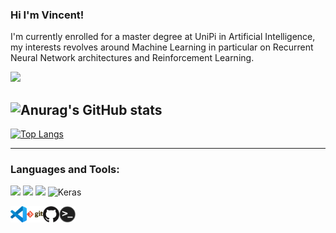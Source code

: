 ### Hi I'm Vincent!
I'm currently enrolled for a master degree at UniPi in Artificial Intelligence, my interests revolves around Machine Learning in particular on Recurrent Neural Network architectures and Reinforcement Learning.


![](https://komarev.com/ghpvc/?U-n-Own&color=green)

<!--
**U-n-Own/U-n-Own** is a ✨ _special_ ✨ repository because its `README.md` (this file) appears on your GitHub profile.

Here are some ideas to get you started:

- 🔭 I’m currently working on ...
- 🌱 I’m currently learning ...
- 👯 I’m looking to collaborate on ...
- 🤔 I’m looking for help with ...
- 💬 Ask me about ...
- 📫 How to reach me: ...
- 😄 Pronouns: ...
- ⚡ Fun fact: ...
-->

<!-- [![Anurag's GitHub stats](https://github-readme-stats.vercel.app/api?username=U-n-Own)](https://github.com/anuraghazra/github-readme-stats) -->
![Anurag's GitHub stats](https://github-readme-stats.vercel.app/api?username=U-n-Own&theme=synthwave&show_icons=true)
--

[![Top Langs](https://github-readme-stats.vercel.app/api/top-langs/?username=U-n-Own&langs_count=3&theme=synthwave)](https://github.com/anuraghazra/github-readme-stats)
<!-- ![Anurag's GitHub stats](https://github-readme-stats.vercel.app/api?username=U-n-Own&show_icons=true&theme=radical) -->

---
### Languages and Tools:
![](https://img.shields.io/badge/Code-Python-informational?style=flat&logo=Python&logoColor=white&color=2bbc8a)
![](https://img.shields.io/badge/Code-Java-informational?style=flat&logo=Java&logoColor=white&color=2bbc8a)
![](https://img.shields.io/badge/Code-C-informational?style=flat&logo=C&logoColor=white&color=2bbc8a)
![Keras](https://img.shields.io/badge/Keras-%23D00000.svg?style=for-the-badge&logo=Keras&logoColor=white)

<img align="left" alt="Visual Studio Code" width="26px" src="https://raw.githubusercontent.com/github/explore/80688e429a7d4ef2fca1e82350fe8e3517d3494d/topics/visual-studio-code/visual-studio-code.png" />
<img align="left" alt="Git" width="26px" src="https://raw.githubusercontent.com/github/explore/80688e429a7d4ef2fca1e82350fe8e3517d3494d/topics/git/git.png" />
<img align="left" alt="GitHub" width="26px" src="https://raw.githubusercontent.com/github/explore/78df643247d429f6cc873026c0622819ad797942/topics/github/github.png" />
<img align="left" alt="Terminal" width="26px" src="https://raw.githubusercontent.com/github/explore/80688e429a7d4ef2fca1e82350fe8e3517d3494d/topics/terminal/terminal.png" />

